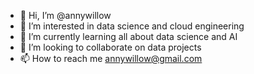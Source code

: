 - 👋 Hi, I’m @annywillow
- 👀 I’m interested in data science and cloud engineering
- 🌱 I’m currently learning all about data science and AI
- 💞️ I’m looking to collaborate on data projects
- 📫 How to reach me annywillow@gmail.com

<!---
annywillow/annywillow is a ✨ special ✨ repository because its `README.md` (this file) appears on your GitHub profile.
You can click the Preview link to take a look at your changes.
--->
